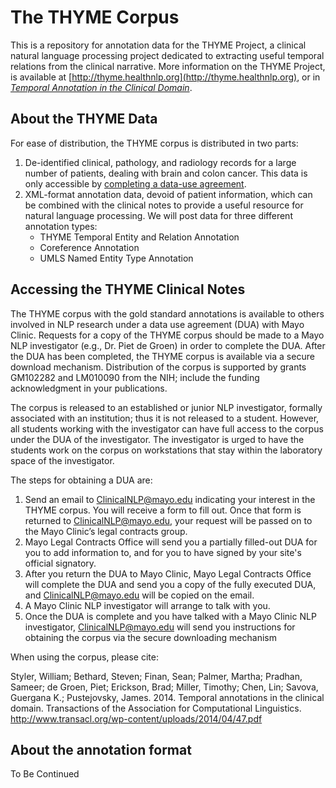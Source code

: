 The THYME Corpus
=========

This is a repository for annotation data for the THYME Project, a clinical natural language processing project dedicated to extracting useful temporal relations from the clinical narrative.  More information on the THYME Project, is available at [http://thyme.healthnlp.org](http://thyme.healthnlp.org), or in [*Temporal Annotation in the Clinical Domain*](http://www.transacl.org/wp-content/uploads/2014/04/47.pdf).

## About the THYME Data

For ease of distribution, the THYME corpus is distributed in two parts:

1. De-identified clinical, pathology, and radiology records for a large number of patients, dealing with brain and colon cancer.   This data is only accessible by [completing a data-use agreement](#DUA).
2. XML-format annotation data, devoid of patient information, which can be combined with the clinical notes to provide a useful resource for natural language processing.  We will post data for three different annotation types:
	* THYME Temporal Entity and Relation Annotation
	* Coreference Annotation
	* UMLS Named Entity Type Annotation

## Accessing the THYME Clinical Notes
<a name="DUA"/>

The THYME corpus with the gold standard annotations is available to others involved in NLP research under a data use agreement (DUA) with Mayo Clinic. Requests for a copy of the THYME corpus should be made to a Mayo NLP investigator (e.g., Dr. Piet de Groen) in order to complete the DUA. After the DUA has been completed, the THYME corpus is available via a secure download mechanism. Distribution of the corpus is supported by grants GM102282 and LM010090 from the NIH; include the funding acknowledgment in your publications.

The corpus is released to an established or junior NLP investigator, formally associated with an institution; thus it is not released to a student. However, all students working with the investigator can have full access to the corpus under the DUA of the investigator. The investigator is urged to have the students work on the corpus on workstations that stay within the laboratory space of the investigator.

The steps for obtaining a DUA are:

1. Send an email to ClinicalNLP@mayo.edu indicating your interest in the THYME corpus. You will receive a form to fill out. Once that form is returned to ClinicalNLP@mayo.edu, your request will be passed on to the Mayo Clinic’s legal contracts group.
2. Mayo Legal Contracts Office will send you a partially filled-out DUA for you to add information to, and for you to have signed by your site's official signatory.
3. After you return the DUA to Mayo Clinic, Mayo Legal Contracts Office will complete the DUA and send you a copy of the fully executed DUA, and ClinicalNLP@mayo.edu will be copied on the email.
4. A Mayo Clinic NLP investigator will arrange to talk with you.
5. Once the DUA is complete and you have talked with a Mayo Clinic NLP investigator, ClinicalNLP@mayo.edu will send you instructions for obtaining the corpus via the secure downloading mechanism

When using the corpus, please cite:

Styler, William; Bethard, Steven; Finan, Sean; Palmer, Martha; Pradhan, Sameer; de Groen, Piet; Erickson, Brad; Miller, Timothy; Chen, Lin; Savova, Guergana K.; Pustejovsky, James. 2014. Temporal annotations in the clinical domain. Transactions of the Association for Computational Linguistics. http://www.transacl.org/wp-content/uploads/2014/04/47.pdf

## About the annotation format

To Be Continued